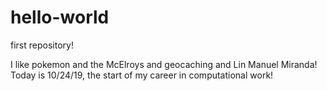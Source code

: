 # hello-world
first repository!

I like pokemon and the McElroys and geocaching and Lin Manuel Miranda!
Today is 10/24/19, the start of my career in computational work!
